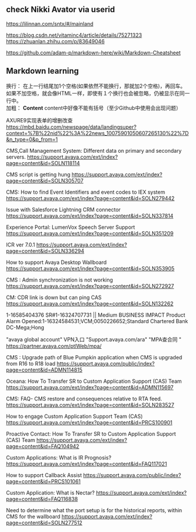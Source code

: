 ## check Nikki Avator via userid
https://lilinnan.com/sntx/#/mainland

https://blog.csdn.net/vitaminc4/article/details/75271323
https://zhuanlan.zhihu.com/p/83649046

https://github.com/adam-p/markdown-here/wiki/Markdown-Cheatsheet


## Markdown learning
换行： 在上一行结尾加1个空格(如果依然不能换行，那就加2个空格)，再回车。 如果不加空格，就会像HTML一样，即使有１个换行也会被忽略，仍被显示在同一行中。  
加粗： **Content**  content中好像不能有括号（至少Github中使用会出现问题）


AXURE9实现表单的增删改查
https://mbd.baidu.com/newspage/data/landingsuper?context=%7B%22nid%22%3A%22news_10075901050607265130%22%7D&n_type=0&p_from=1


CMS,Call Management System: Different data on primary and secondary servers.
https://support.avaya.com/ext/index?page=content&id=SOLN118114


CMS script is getting hung
https://support.avaya.com/ext/index?page=content&id=SOLN305707

CMS: How to find Event Identifiers and event codes to IEX system
https://support.avaya.com/ext/index?page=content&id=SOLN279442

Issue with Salesforce Lightning CRM connector
https://support.avaya.com/ext/index?page=content&id=SOLN337814


Experience Portal: LumenVox Speech Server Support
https://support.avaya.com/ext/index?page=content&id=SOLN351209


ICR ver 7.0.1
https://support.avaya.com/ext/index?page=content&id=SOLN336294


How to support Avaya Desktop Wallboard
https://support.avaya.com/ext/index?page=content&id=SOLN353905

CMS : Admin synchronization is not working
https://support.avaya.com/ext/index?page=content&id=SOLN272927

CM: CDR link is down but can ping CAS
https://support.avaya.com/ext/index?page=content&id=SOLN132262


1-16585404376
SR#1-16324707731 || Medium BUSINESS IMPACT Product Alarm Opened:1-16324584531;VCM;0050226652;Standard Chartered Bank DC-Mega;Hong 


"avaya global account"	VPN入口	"Support.avaya.com/ara"
	"MPA查合同 "	https://partner.avaya.com/ptlWeb/mpa/



CMS : Upgrade path of Blue Pumpkin application when CMS is upgraded from R16 to R18 load
https://support.avaya.com/public/index?page=content&id=ADMN114815


Oceana: How To Transfer SR to Custom Application Support (CAS) Team
https://support.avaya.com/ext/index?page=content&id=ADMN115697



CMS: FAQ- CMS restore and consequences relative to RTA feed.
https://support.avaya.com/ext/index?page=content&id=SOLN283527



How to engage Custom Application Support Team (CAS)
https://support.avaya.com/ext/index?page=content&id=PRCS100901


Proactive Contact: How To Transfer SR to Custom Application Support (CAS) Team
https://support.avaya.com/ext/index?page=content&id=FAQ104942

Custom Applications: What is IR Prognosis?
https://support.avaya.com/ext/index?page=content&id=FAQ117021



How to support Callback Assist
https://support.avaya.com/public/index?page=content&id=PRCS101061


Custom Application: What is Nectar?
https://support.avaya.com/ext/index?page=content&id=FAQ116838


Need to determine what the port setup is for the historical reports, within CMS for the wallboard
https://support.avaya.com/ext/index?page=content&id=SOLN277512


